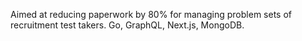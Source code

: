 Aimed at reducing paperwork by 80% for managing problem sets of recruitment test takers. Go, GraphQL, Next.js, MongoDB.
